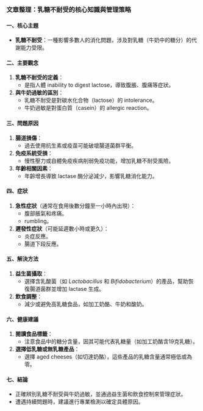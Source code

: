 ### 文章整理：乳糖不耐受的核心知識與管理策略

#### 一、核心主題
- **乳糖不耐受**：一種影響多數人的消化問題，涉及對乳糖（牛奶中的糖分）的代謝能力受限。

#### 二、主要觀念
1. **乳糖不耐受的定義**：
   - 是指人體 inability to digest lactose，導致腹脹、腹痛等症狀。
2. **與牛奶過敏的區別**：
   - 乳糖不耐受是對碳水化合物（lactose）的 intolerance。
   - 牛奶過敏是對蛋白質（casein）的 allergic reaction。

#### 三、問題原因
1. **腸道損傷**：
   - 過去使用抗生素或疫苗可能破壞腸道菌群平衡。
2. **免疫系統受損**：
   - 慢性壓力或自體免疫疾病削弱免疫功能，增加乳糖不耐受風險。
3. **年齡相關因素**：
   - 年齡增長導致 lactase 酶分泌減少，影響乳糖消化能力。

#### 四、症狀
1. **急性症狀**（通常在食用後數分鐘至一小時內出現）：
   - 腹部脹氣和疼痛。
   -  rumbling。
2. **遲發性症狀**（可能延遲數小時或更久）：
   - 炎症反應。
   - 腸道下段反應。

#### 五、解決方法
1. **益生菌攝取**：
   - 選擇含乳酸菌（如 *Lactobacillus* 和 *Bifidobacterium*）的產品，幫助恢復腸道菌群並增加 lactase 生成。
2. **飲食調整**：
   - 減少或避免高乳糖食品，如加工奶酪、牛奶和酸奶。

#### 六、健康建議
1. **閱讀食品標籤**：
   - 注意食品中的糖分含量，因其可能代表乳糖量（如加工奶酪含19克乳糖）。
2. **選擇低乳糖或無乳糖產品**：
   - 選擇 aged cheeses（如切達奶酪），這些產品的乳糖含量通常極低或為零。

#### 七、結論
- 正確辨別乳糖不耐受與牛奶過敏，並通過益生菌和飲食控制來管理症狀。
- 遭遇持續問題時，建議進行專業檢測以確定具體原因。
